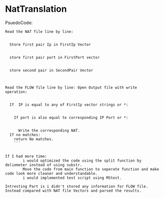 # NatTranslation
<p4> PsuedoCode: </p4> 

```
Read the NAT file line by line:


  Store first pair Ip in FirstIp Vector
  
  
  store first pair port in FirstPort vector
  
  
  store second pair in SecondPair Vector
  
  
  
Read the FLOW file line by line: Open Output file with write operation:


  If  IP is equal to any of FirstIp vector strings or *:
  
  
    If port is also equal to corresponding IP Port or *:
    
    
      Write the corresponding NAT.
  If no matches:
    return No matches.
    ```
    
    
If I had more time:
        i would optimized the code using the split function by deliemeter instead of using substr.
        Move the code from main function to seperate function and make code look more cleaner and understandable.
        i would implemented test script using MStest.
        
Intresting Part is i didn't stored any information for FLOW file. Instead compared with NAT file Vectors and parsed the results.



  
    
  
